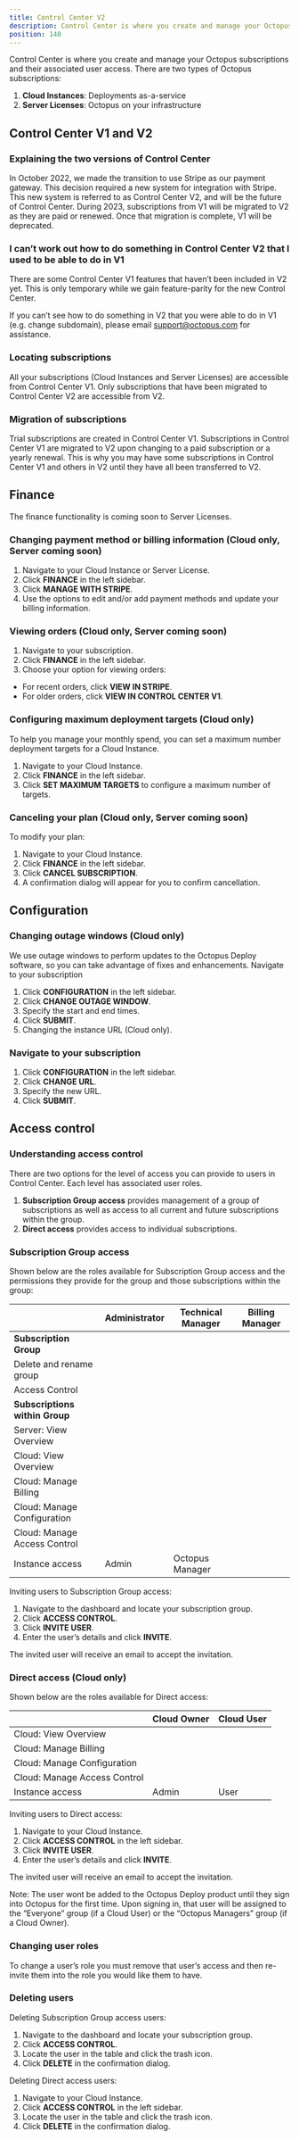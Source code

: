 ```yaml
---
title: Control Center V2
description: Control Center is where you create and manage your Octopus subscriptions and their associated user access. 
position: 140
---
```


Control Center is where you create and manage your Octopus subscriptions and their associated user access. 
There are two types of Octopus subscriptions:

1. **Cloud Instances**: Deployments as-a-service
2. **Server Licenses**: Octopus on your infrastructure

## Control Center V1 and V2 

### Explaining the two versions of Control Center

In October 2022, we made the transition to use Stripe as our payment gateway. This decision required a new system for integration with Stripe. This new system is referred to as Control Center V2, and will be the future of Control Center. During 2023, subscriptions from V1 will be migrated to V2 as they are paid or renewed. Once that migration is complete, V1 will be deprecated.

### I can’t work out how to do something in Control Center V2 that I used to be able to do in V1

There are some Control Center V1 features that haven’t been included in V2 yet. This is only temporary while we gain feature-parity for the new Control Center.

If you can’t see how to do something in V2 that you were able to do in V1 (e.g. change subdomain), please email [support@octopus.com](mailto:support@octopus.com) for assistance. 

### Locating subscriptions

All your subscriptions (Cloud Instances and Server Licenses) are accessible from Control Center V1. Only subscriptions that have been migrated to Control Center V2 are accessible from V2. 

### Migration of subscriptions

Trial subscriptions are created in Control Center V1. Subscriptions in Control Center V1 are migrated to V2 upon changing to a paid subscription or a yearly renewal. This is why you may have some subscriptions in Control Center V1 and others in V2 until they have all been transferred to V2. 

## Finance 

The finance functionality is coming soon to Server Licenses. 

### Changing payment method or billing information (Cloud only, Server coming soon)

1. Navigate to your Cloud Instance or Server License.
2. Click **FINANCE** in the left sidebar.
3. Click **MANAGE WITH STRIPE**.
4. Use the options to edit and/or add payment methods and update your billing information.

### Viewing orders (Cloud only, Server coming soon)

1. Navigate to your subscription.
2. Click **FINANCE** in the left sidebar.
3. Choose your option for viewing orders:
  - For recent orders, click **VIEW IN STRIPE**.
  - For older orders, click **VIEW IN CONTROL CENTER V1**.

### Configuring maximum deployment targets (Cloud only)

To help you manage your monthly spend, you can set a maximum number deployment targets for a Cloud Instance.

1. Navigate to your Cloud Instance.
2. Click **FINANCE** in the left sidebar.
3. Click **SET MAXIMUM TARGETS** to configure a maximum number of targets.

### Canceling your plan (Cloud only, Server coming soon)

To modify your plan:

1. Navigate to your Cloud Instance.
2. Click **FINANCE** in the left sidebar.
3. Click **CANCEL SUBSCRIPTION**.
4. A confirmation dialog will appear for you to confirm cancellation.

## Configuration 

### Changing outage windows (Cloud only)

We use outage windows to perform updates to the Octopus Deploy software, so you can take advantage of fixes and enhancements.
Navigate to your subscription

1. Click **CONFIGURATION** in the left sidebar.
2. Click **CHANGE OUTAGE WINDOW**.
3. Specify the start and end times.
4. Click **SUBMIT**.
5. Changing the instance URL (Cloud only).

### Navigate to your subscription

1. Click **CONFIGURATION** in the left sidebar.
2. Click **CHANGE URL**.
3. Specify the new URL.
4. Click **SUBMIT**.

## Access control

### Understanding access control

There are two options for the level of access you can provide to users in Control Center. Each level has associated user roles.

1. **Subscription Group access** provides management of a group of subscriptions as well as access to all current and future subscriptions within the group. 
2. **Direct access** provides access to individual subscriptions.

### Subscription Group access

Shown below are the roles available for Subscription Group access and the permissions they provide for the group and those subscriptions within the group:

|                                | Administrator | Technical Manager | Billing Manager |
| ------------------------------ | ------------- | ----------------- | --------------- |
| **Subscription Group**         |
| Delete and rename group        | <i class="fas fa-check-circle color-text-cyan-40 fs-24"></i>             | <i class="fas fa-check-circle color-text-cyan-40 fs-24"></i>                 | <i class="fas fa-times-circle text-danger fs-24"></i>           |
| Access Control                 | <i class="fas fa-check-circle color-text-cyan-40 fs-24"></i>             | <i class="fas fa-check-circle color-text-cyan-40 fs-24"></i>                 | <i class="fas fa-times-circle text-danger fs-24"></i>           |
| **Subscriptions within Group** |
| Server: View Overview          | <i class="fas fa-check-circle color-text-cyan-40 fs-24"></i>             | <i class="fas fa-check-circle color-text-cyan-40 fs-24"></i>                 | <i class="fas fa-times-circle text-danger fs-24"></i>           |
| Cloud: View Overview           | <i class="fas fa-check-circle color-text-cyan-40 fs-24"></i>             | <i class="fas fa-check-circle color-text-cyan-40 fs-24"></i>                 | <i class="fas fa-check-circle color-text-cyan-40 fs-24"></i>    |
| Cloud: Manage Billing          | <i class="fas fa-check-circle color-text-cyan-40 fs-24"></i>             | <i class="fas fa-times-circle text-danger fs-24"></i>                        | <i class="fas fa-check-circle color-text-cyan-40 fs-24"></i>    |
| Cloud: Manage Configuration    | <i class="fas fa-check-circle color-text-cyan-40 fs-24"></i>             | <i class="fas fa-check-circle color-text-cyan-40 fs-24"></i>                 | <i class="fas fa-times-circle text-danger fs-24"></i>           |
| Cloud: Manage Access Control   | <i class="fas fa-check-circle color-text-cyan-40 fs-24"></i>             | <i class="fas fa-check-circle color-text-cyan-40 fs-24"></i>                 | <i class="fas fa-times-circle text-danger fs-24"></i>           |
| Instance access                | <i class="fas fa-check-circle color-text-cyan-40 fs-24"></i> Admin       | <i class="fas fa-check-circle color-text-cyan-40 fs-24"></i> Octopus Manager | <i class="fas fa-times-circle text-danger fs-24"></i>           |

Inviting users to Subscription Group access:

1. Navigate to the dashboard and locate your subscription group.
2. Click **ACCESS CONTROL**.
3. Click **INVITE USER**.
3. Enter the user’s details and click **INVITE**.

The invited user will receive an email to accept the invitation. 

### Direct access (Cloud only)

Shown below are the roles available for Direct access:

|                              | Cloud Owner | Cloud User |
| ---------------------------- | ----------- | ---------- |
| Cloud: View Overview         | <i class="fas fa-check-circle color-text-cyan-40 fs-24"></i>           | <i class="fas fa-check-circle color-text-cyan-40 fs-24"></i>          |
| Cloud: Manage Billing        | <i class="fas fa-check-circle color-text-cyan-40 fs-24"></i>           | <i class="fas fa-times-circle text-danger fs-24"></i>                 |
| Cloud: Manage Configuration  | <i class="fas fa-check-circle color-text-cyan-40 fs-24"></i>           | <i class="fas fa-times-circle text-danger fs-24"></i>                 |
| Cloud: Manage Access Control | <i class="fas fa-check-circle color-text-cyan-40 fs-24"></i>           | <i class="fas fa-times-circle text-danger fs-24"></i>                 |
| Instance access              | <i class="fas fa-check-circle color-text-cyan-40 fs-24"></i> Admin     | <i class="fas fa-check-circle color-text-cyan-40 fs-24"></i> User     |

Inviting users to Direct access:

1. Navigate to your Cloud Instance.
2. Click **ACCESS CONTROL** in the left sidebar.
3. Click **INVITE USER**.
4. Enter the user’s details and click **INVITE**.

The invited user will receive an email to accept the invitation. 

Note: The user wont be added to the Octopus Deploy product until they sign into Octopus for the first time. Upon signing in, that user will be assigned to the “Everyone” group (if a Cloud User) or the “Octopus Managers” group (if a Cloud Owner). 

### Changing user roles 

To change a user’s role you must remove that user’s access and then re-invite them into the role you would like them to have.

### Deleting users

Deleting Subscription Group access users:

1. Navigate to the dashboard and locate your subscription group.
2. Click **ACCESS CONTROL**.
3. Locate the user in the table and click the trash icon.
4. Click **DELETE** in the confirmation dialog.

Deleting Direct access users:

1. Navigate to your Cloud Instance.
2. Click **ACCESS CONTROL** in the left sidebar.
3. Locate the user in the table and click the trash icon.
4. Click **DELETE** in the confirmation dialog.